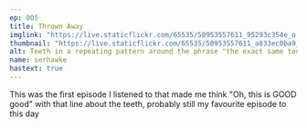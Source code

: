 ```yaml
---
ep: 005
title: Thrown Away
imglink: "https://live.staticflickr.com/65535/50953557611_95293c354e_o.jpg"
thumbnail: "https://live.staticflickr.com/65535/50953557611_a833ec0ba9_q.jpg"
alt: Teeth in a repeating pattern around the phrase "the exact same tooth"
name: serhawke
hastext: true
---
```

This was the first episode I listened to that made me think "Oh, this is GOOD good" with that line about the teeth, probably still my favourite episode to this day